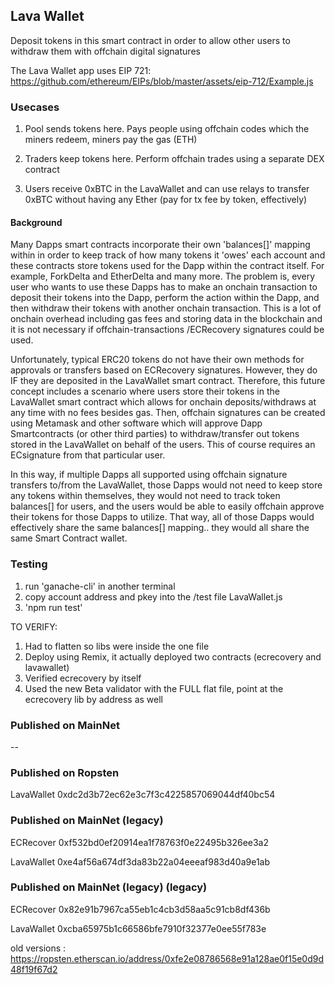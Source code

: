 
 ## Lava Wallet

  Deposit tokens in this smart contract in order to allow other users to withdraw them with offchain digital signatures



The Lava Wallet app uses EIP 721:
https://github.com/ethereum/EIPs/blob/master/assets/eip-712/Example.js





### Usecases

1. Pool sends tokens here.  Pays people using offchain codes which the miners redeem, miners pay the gas (ETH)

2. Traders keep tokens here.  Perform offchain trades using a separate DEX contract

3. Users receive 0xBTC in the LavaWallet and can use relays to transfer 0xBTC without having any Ether (pay for tx fee by token, effectively)




 #### Background

  Many Dapps smart contracts incorporate their own 'balances[]' mapping within in order to keep track of how many tokens it 'owes' each account and these contracts store tokens used for the Dapp within the contract itself.  For example, ForkDelta and EtherDelta and many more.  The problem is, every user who wants to use these Dapps has to make an onchain transaction to deposit their tokens into the Dapp, perform the action within the Dapp, and then withdraw their tokens with another onchain transaction.  This is a lot of onchain overhead including gas fees and storing data in the blockchain and it is not necessary if offchain-transactions /ECRecovery signatures could be used.

 Unfortunately, typical ERC20 tokens do not have their own methods for approvals or transfers based on ECRecovery signatures.  However, they do IF they are deposited in the LavaWallet smart contract.  Therefore, this future concept includes a scenario where users store their tokens in the LavaWallet smart contract which allows for onchain deposits/withdraws at any time with no fees besides gas.  Then, offchain signatures can be created using Metamask and other software which will approve Dapp Smartcontracts (or other third parties) to withdraw/transfer out tokens stored in the LavaWallet on behalf of the users.  This of course requires an ECsignature from that particular user.  

 In this way, if multiple Dapps all supported using offchain signature transfers to/from the LavaWallet, those Dapps would not need to keep store any tokens within themselves, they would not need to track token balances[] for users, and the users would be able to easily offchain approve their tokens for those Dapps to utilize.  That way, all of those Dapps would effectively share the same balances[] mapping.. they would all share the same Smart Contract wallet.  



### Testing
1. run 'ganache-cli' in another terminal
2. copy account address and pkey into the /test file LavaWallet.js
3. 'npm run test'



TO VERIFY:
1. Had to flatten so libs were inside the one file  
2. Deploy using Remix, it actually deployed two contracts (ecrecovery and lavawallet)
3. Verified ecrecovery by itself
4. Used the new Beta validator with the FULL flat file, point at the ecrecovery lib by address as well


### Published on MainNet  


--

### Published on Ropsten  

LavaWallet
0xdc2d3b72ec62e3c7f3c4225857069044df40bc54


### Published on MainNet (legacy)
ECRecover
0xf532bd0ef20914ea1f78763f0e22495b326ee3a2

LavaWallet
0xe4af56a674df3da83b22a04eeeaf983d40a9e1ab


### Published on MainNet (legacy) (legacy)
ECRecover
0x82e91b7967ca55eb1c4cb3d58aa5c91cb8df436b

LavaWallet
0xcba65975b1c66586bfe7910f32377e0ee55f783e




old versions :
https://ropsten.etherscan.io/address/0xfe2e08786568e91a128ae0f15e0d9d48f19f67d2

